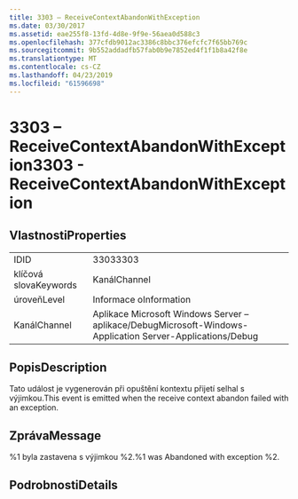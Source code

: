 ```yaml
---
title: 3303 – ReceiveContextAbandonWithException
ms.date: 03/30/2017
ms.assetid: eae255f8-13fd-4d8e-9f9e-56aea0d588c3
ms.openlocfilehash: 377cfdb9012ac3386c8bbc376efcfc7f65bb769c
ms.sourcegitcommit: 9b552addadfb57fab0b9e7852ed4f1f1b8a42f8e
ms.translationtype: MT
ms.contentlocale: cs-CZ
ms.lasthandoff: 04/23/2019
ms.locfileid: "61596698"
---
```

# <a name="3303---receivecontextabandonwithexception"></a><span data-ttu-id="025c5-102">3303 – ReceiveContextAbandonWithException</span><span class="sxs-lookup"><span data-stu-id="025c5-102">3303 - ReceiveContextAbandonWithException</span></span>
## <a name="properties"></a><span data-ttu-id="025c5-103">Vlastnosti</span><span class="sxs-lookup"><span data-stu-id="025c5-103">Properties</span></span>  
  
|||  
|-|-|  
|<span data-ttu-id="025c5-104">ID</span><span class="sxs-lookup"><span data-stu-id="025c5-104">ID</span></span>|<span data-ttu-id="025c5-105">3303</span><span class="sxs-lookup"><span data-stu-id="025c5-105">3303</span></span>|  
|<span data-ttu-id="025c5-106">klíčová slova</span><span class="sxs-lookup"><span data-stu-id="025c5-106">Keywords</span></span>|<span data-ttu-id="025c5-107">Kanál</span><span class="sxs-lookup"><span data-stu-id="025c5-107">Channel</span></span>|  
|<span data-ttu-id="025c5-108">úroveň</span><span class="sxs-lookup"><span data-stu-id="025c5-108">Level</span></span>|<span data-ttu-id="025c5-109">Informace o</span><span class="sxs-lookup"><span data-stu-id="025c5-109">Information</span></span>|  
|<span data-ttu-id="025c5-110">Kanál</span><span class="sxs-lookup"><span data-stu-id="025c5-110">Channel</span></span>|<span data-ttu-id="025c5-111">Aplikace Microsoft Windows Server – aplikace/Debug</span><span class="sxs-lookup"><span data-stu-id="025c5-111">Microsoft-Windows-Application Server-Applications/Debug</span></span>|  
  
## <a name="description"></a><span data-ttu-id="025c5-112">Popis</span><span class="sxs-lookup"><span data-stu-id="025c5-112">Description</span></span>  
 <span data-ttu-id="025c5-113">Tato událost je vygenerován při opuštění kontextu přijetí selhal s výjimkou.</span><span class="sxs-lookup"><span data-stu-id="025c5-113">This event is emitted when the receive context abandon failed with an exception.</span></span>  
  
## <a name="message"></a><span data-ttu-id="025c5-114">Zpráva</span><span class="sxs-lookup"><span data-stu-id="025c5-114">Message</span></span>  
 <span data-ttu-id="025c5-115">%1 byla zastavena s výjimkou %2.</span><span class="sxs-lookup"><span data-stu-id="025c5-115">%1 was Abandoned with exception %2.</span></span>  
  
## <a name="details"></a><span data-ttu-id="025c5-116">Podrobnosti</span><span class="sxs-lookup"><span data-stu-id="025c5-116">Details</span></span>
